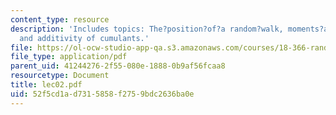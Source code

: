 ```yaml
---
content_type: resource
description: 'Includes topics: The?position?of?a random?walk, moments?and cumulants,
  and additivity of cumulants.'
file: https://ol-ocw-studio-app-qa.s3.amazonaws.com/courses/18-366-random-walks-and-diffusion-fall-2006/52f5cd1ad7315858f2759bdc2636ba0e_lec02.pdf
file_type: application/pdf
parent_uid: 41244276-2f55-080e-1888-0b9af56fcaa8
resourcetype: Document
title: lec02.pdf
uid: 52f5cd1a-d731-5858-f275-9bdc2636ba0e
---
```

